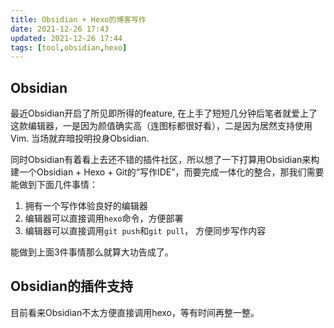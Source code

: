 ```yaml
---
title: Obsidian + Hexo的博客写作
date: 2021-12-26 17:43
updated: 2021-12-26 17:44
tags: [tool,obsidian,hexo]
---
```

## Obsidian
最近Obsidian开启了所见即所得的feature, 在上手了短短几分钟后笔者就爱上了这款编辑器，一是因为颜值确实高（连图标都很好看），二是因为居然支持使用Vim. 当场就弃暗投明投身Obsidian. 

同时Obsidian有着看上去还不错的插件社区，所以想了一下打算用Obsidian来构建一个Obsidian + Hexo + Git的“写作IDE”，而要完成一体化的整合，那我们需要能做到下面几件事情：
1. 拥有一个写作体验良好的编辑器
2. 编辑器可以直接调用`hexo`命令，方便部署
3. 编辑器可以直接调用`git push`和`git pull`， 方便同步写作内容

能做到上面3件事情那么就算大功告成了。

## Obsidian的插件支持
目前看来Obsidian不太方便直接调用hexo，等有时间再整一整。